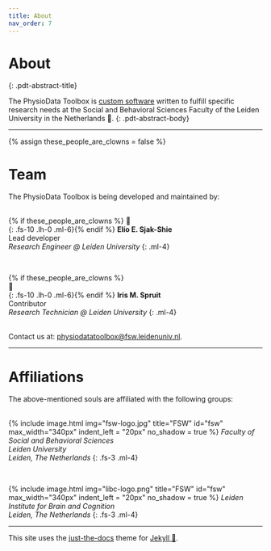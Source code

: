 ```yaml
---
title: About
nav_order: 7
---
```

# About 
{: .pdt-abstract-title}

The PhysioData Toolbox is [custom software](https://en.wikipedia.org/wiki/Custom_software) written to fulfill specific research needs at the Social and Behavioral Sciences Faculty of the Leiden University in the Netherlands 🌷.
{: .pdt-abstract-body}

---


{% assign these_people_are_clowns = false %}


# Team
The PhysioData Toolbox is being developed and maintained by:  
&nbsp;

{% if these_people_are_clowns %}
🤡   
{: .fs-10 .lh-0 .ml-6}{% endif %}
**Elío E. Sjak-Shie**  
Lead developer  
_Research Engineer @ Leiden University_
{: .ml-4}
  
&nbsp;  

{% if these_people_are_clowns %}&nbsp;  
🤡   
{: .fs-10 .lh-0 .ml-6}{% endif %}
**Iris M. Spruit**  
Contributor  
_Research Technician @ Leiden University_
{: .ml-4}

&nbsp;  
Contact us at: [physiodatatoolbox@fsw.leidenuniv.nl](mailto:physiodatatoolbox@fsw.leidenuniv.nl).

---

# Affiliations
The above-mentioned souls are affiliated with the following groups:  
&nbsp;

{% include image.html
    img="fsw-logo.jpg"
    title="FSW"
    id="fsw"
    max_width="340px"
    indent_left = "20px"
    no_shadow = true
    %}
_Faculty of Social and Behavioral Sciences  
Leiden University  
Leiden, The Netherlands_
{: .fs-3 .ml-4}
  
&nbsp;  
  
{% include image.html
    img="libc-logo.png"
    title="FSW"
    id="fsw"
    max_width="340px"
    indent_left = "20px"
    no_shadow = true
    %}
_Leiden Institute for Brain and Cognition  
Leiden, The Netherlands_
{: .fs-3 .ml-4}

---

This site uses the [just-the-docs](https://github.com/pmarsceill/just-the-docs) theme for [Jekyll 🧪](https://jekyllrb.com/).